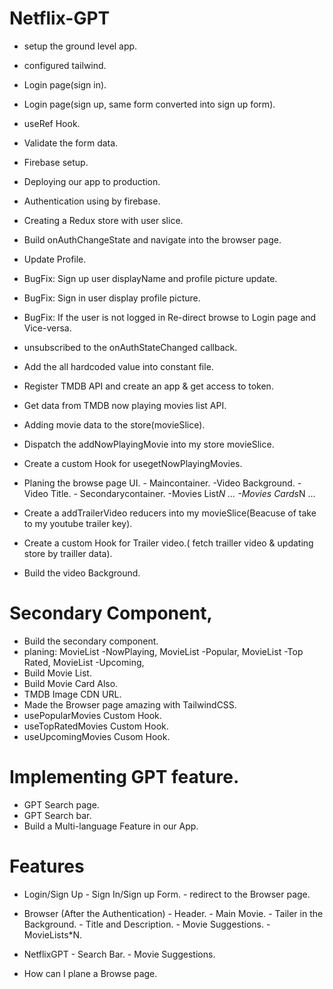 # Netflix-GPT 

- setup the ground level app.
- configured tailwind.
- Login page(sign in).
- Login page(sign up, same form converted into sign up form).
- useRef Hook.
- Validate the form data.
- Firebase setup.
- Deploying our app to production.
- Authentication using by firebase.
- Creating a Redux store with user slice.
- Build onAuthChangeState and navigate into the browser page.
- Update Profile.
- BugFix: Sign up user displayName and profile picture update.
- BugFix: Sign in user display profile picture.
- BugFix: If the user is not logged in Re-direct browse to Login page and Vice-versa.
- unsubscribed to the onAuthStateChanged callback.
- Add the all hardcoded value into constant file. 
- Register TMDB API and create an app & get access to token.
- Get data from TMDB now playing movies list API.
- Adding movie data to the store(movieSlice).
- Dispatch the addNowPlayingMovie into my store movieSlice.
- Create a custom Hook for usegetNowPlayingMovies.
- Planing the browse page UI.
      - Maincontainer.
            -Video Background.
            -Video Title.
      - Secondarycontainer.
            -Movies List*N ...
                -Movies Cards*N ...

- Create a addTrailerVideo reducers into my movieSlice(Beacuse of take to my youtube trailer key).
- Create a custom Hook for Trailer video.( fetch trailler video & updating store by trailler data).
- Build the video Background.

# Secondary Component,
- Build the secondary component.
- planing:
     MovieList -NowPlaying,
     MovieList -Popular,
     MovieList -Top Rated,
     MovieList -Upcoming,
- Build Movie List.
- Build Movie Card Also.
- TMDB Image CDN URL.
- Made the Browser page amazing with TailwindCSS.
- usePopularMovies Custom Hook.
- useTopRatedMovies Custom Hook.
- useUpcomingMovies Cusom Hook.

# Implementing GPT feature.
- GPT Search page.
- GPT Search bar.
- Build a Multi-language Feature in our App.
     




# Features

- Login/Sign Up
      - Sign In/Sign up Form.
      - redirect to the Browser page.

- Browser (After the Authentication)
      - Header.
      - Main Movie.
            - Tailer in the Background.
            - Title and Description.
            - Movie Suggestions.
                 - MovieLists*N.

- NetflixGPT 
      - Search Bar.
      - Movie Suggestions.


- How can I plane a Browse page.
   
      
            


